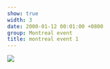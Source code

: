 ```yaml
---
show: true
width: 3
date: 2000-01-12 00:01:00 +0800
group: Montreal event
title: montreal event 1
---
```

<div>
<a href="/assets/images/photos/montreal event/20230827-DSC09739.jpg" target="_blank">
    <img data-src="/assets/images/photos/montreal event/20230827-DSC09739.jpg" class="lazy w-100 rounded-xl" src="{{ '/assets/images/empty_300x200.png' | relative_url }}">
</a>
</div>
